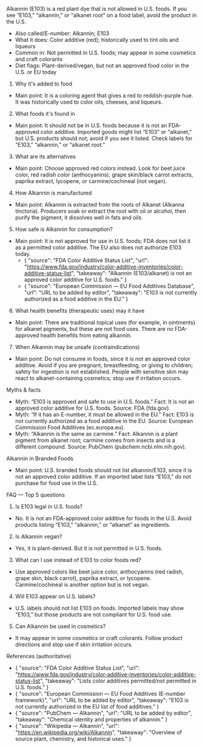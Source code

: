 Alkannin (E103) is a red plant dye that is not allowed in U.S. foods. If you see “E103,” “alkannin,” or “alkanet root” on a food label, avoid the product in the U.S.

<!--more-->

- Also called/E-number: Alkannin; E103
- What it does: Color additive (red); historically used to tint oils and liqueurs
- Common in: Not permitted in U.S. foods; may appear in some cosmetics and craft colorants
- Diet flags: Plant-derived/vegan, but not an approved food color in the U.S. or EU today

1) Why it's added to food
- Main point: It is a coloring agent that gives a red to reddish-purple hue. It was historically used to color oils, cheeses, and liqueurs.

2) What foods it's found in
- Main point: It should not be in U.S. foods because it is not an FDA-approved color additive. Imported goods might list “E103” or “alkanet,” but U.S. products should not; avoid if you see it listed. Check labels for “E103,” “alkannin,” or “alkanet root.”

3) What are its alternatives
- Main point: Choose approved red colors instead. Look for beet juice color, red radish color (anthocyanins), grape skin/black carrot extracts, paprika extract, lycopene, or carmine/cochineal (not vegan).

4) How Alkannin is manufactured
- Main point: Alkannin is extracted from the roots of Alkanet (Alkanna tinctoria). Producers soak or extract the root with oil or alcohol, then purify the pigment; it dissolves well in fats and oils.

5) How safe is Alkannin for consumption?
- Main point: It is not approved for use in U.S. foods; FDA does not list it as a permitted color additive. The EU also does not authorize E103 today.
  - { "source": "FDA Color Additive Status List", "url": "https://www.fda.gov/industry/color-additive-inventories/color-additive-status-list", "takeaway": "Alkannin (E103/alkanet) is not an approved color additive for U.S. foods." }
  - { "source": "European Commission — EU Food Additives Database", "url": "URL to be added by editor", "takeaway": "E103 is not currently authorized as a food additive in the EU." }

6) What health benefits (therapeutic uses) may it have
- Main point: There are traditional topical uses (for example, in ointments) for alkanet pigments, but these are not food uses. There are no FDA-approved health benefits from eating alkannin.

7) When Alkannin may be unsafe (contraindications)
- Main point: Do not consume in foods, since it is not an approved color additive. Avoid if you are pregnant, breastfeeding, or giving to children; safety for ingestion is not established. People with sensitive skin may react to alkanet-containing cosmetics; stop use if irritation occurs.

Myths & facts
- Myth: “E103 is approved and safe to use in U.S. foods.” Fact: It is not an approved color additive for U.S. foods. Source: FDA (fda.gov).
- Myth: “If it has an E-number, it must be allowed in the EU.” Fact: E103 is not currently authorized as a food additive in the EU. Source: European Commission Food Additives (ec.europa.eu).
- Myth: “Alkannin is the same as carmine.” Fact: Alkannin is a plant pigment from alkanet root; carmine comes from insects and is a different compound. Source: PubChem (pubchem.ncbi.nlm.nih.gov).

Alkannin in Branded Foods
- Main point: U.S. branded foods should not list alkannin/E103, since it is not an approved color additive. If an imported label lists “E103,” do not purchase for food use in the U.S.

FAQ — Top 5 questions
1) Is E103 legal in U.S. foods?
- No. It is not an FDA-approved color additive for foods in the U.S. Avoid products listing “E103,” “alkannin,” or “alkanet” as ingredients.

2) Is Alkannin vegan?
- Yes, it is plant-derived. But it is not permitted in U.S. foods.

3) What can I use instead of E103 to color foods red?
- Use approved colors like beet juice color, anthocyanins (red radish, grape skin, black carrot), paprika extract, or lycopene. Carmine/cochineal is another option but is not vegan.

4) Will E103 appear on U.S. labels?
- U.S. labels should not list E103 on foods. Imported labels may show “E103,” but those products are not compliant for U.S. food use.

5) Can Alkannin be used in cosmetics?
- It may appear in some cosmetics or craft colorants. Follow product directions and stop use if skin irritation occurs.

References (authoritative)
- { "source": "FDA Color Additive Status List", "url": "https://www.fda.gov/industry/color-additive-inventories/color-additive-status-list", "takeaway": "Lists color additives permitted/not permitted in U.S. foods." }
- { "source": "European Commission — EU Food Additives (E-number framework)", "url": "URL to be added by editor", "takeaway": "E103 is not currently authorized in the EU list of food additives." }
- { "source": "PubChem — Alkannin", "url": "URL to be added by editor", "takeaway": "Chemical identity and properties of alkannin." }
- { "source": "Wikipedia — Alkannin", "url": "https://en.wikipedia.org/wiki/Alkannin", "takeaway": "Overview of source plant, chemistry, and historical uses." }
